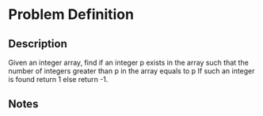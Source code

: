 # Problem Definition

## Description

Given an integer array, find if an integer p exists in the array such that the number of integers greater than p in the array equals to p
If such an integer is found return 1 else return -1.

## Notes
